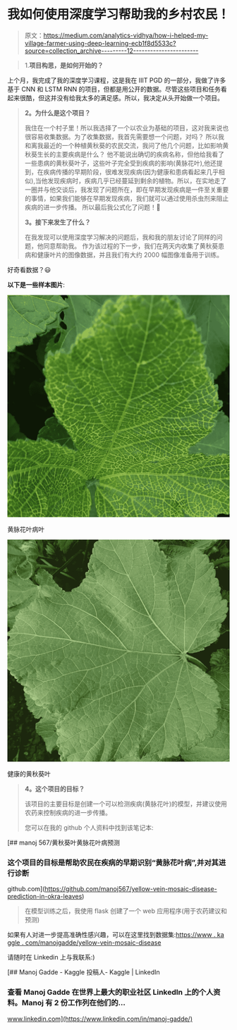 # 我如何使用深度学习帮助我的乡村农民！

> 原文：<https://medium.com/analytics-vidhya/how-i-helped-my-village-farmer-using-deep-learning-ecb1f8d5533c?source=collection_archive---------12----------------------->

> 1.**项目构思，是如何开始的？**

上个月，我完成了我的深度学习课程，这是我在 IIIT PGD 的一部分，我做了许多基于 CNN 和 LSTM RNN 的项目，但都是用公开的数据。尽管这些项目和任务看起来很酷，但这并没有给我太多的满足感。所以，我决定从头开始做一个项目。

> **2。为什么是这个项目？**
> 
> 我住在一个村子里！所以我选择了一个以农业为基础的项目，这对我来说也很容易收集数据。为了收集数据，我首先需要想一个问题，对吗？
> 所以我和离我最近的一个种植黄秋葵的农民交流，我问了他几个问题，比如影响黄秋葵生长的主要疾病是什么？
> 他不能说出确切的疾病名称，但他给我看了一些患病的黄秋葵叶子，这些叶子完全受到疾病的影响(黄脉花叶),他还提到，在疾病传播的早期阶段，很难发现疾病(因为健康和患病看起来几乎相似),当他发现疾病时，疾病几乎已经蔓延到剩余的植物。所以，在实地走了一圈并与他交谈后，我发现了问题所在，即在早期发现疾病是一件至关重要的事情，如果我们能够在早期发现疾病，我们就可以通过使用杀虫剂来阻止疾病的进一步传播。
> 所以最后我公式化了问题！🕺
> 
> **3。接下来发生了什么？**
> 
> 在我发现可以使用深度学习解决的问题后，我和我的朋友讨论了同样的问题，他同意帮助我。
> 作为该过程的下一步，我们在两天内收集了黄秋葵患病和健康叶片的图像数据，并且我们有大约 2000 幅图像准备用于训练。

好奇看数据？😃

**以下是一些样本图片**:

![](img/60dea23d00589a8a6a324f800d19f3b5.png)

黄脉花叶病叶

![](img/49dc06582f8a19ddbff8800c0c4fccc8.png)

健康的黄秋葵叶

> **4。这个项目的目标？**
> 
> 该项目的主要目标是创建一个可以检测疾病(黄脉花叶)的模型，并建议使用农药来控制疾病的进一步传播。
> 
> 您可以在我的 github 个人资料中找到该笔记本:

[](https://github.com/manoj567/yellow-vein-mosaic-disease-prediction-in-okra-leaves) [## manoj 567/黄秋葵叶黄脉花叶病预测

### 这个项目的目标是帮助农民在疾病的早期识别“黄脉花叶病”,并对其进行诊断

github.com](https://github.com/manoj567/yellow-vein-mosaic-disease-prediction-in-okra-leaves) 

> 在模型训练之后，我使用 flask 创建了一个 web 应用程序(用于农药建议和预测)

如果有人对进一步提高准确性感兴趣，可以在这里找到数据集:[https://www . ka ggle . com/manojgadde/yellow-vein-mosaic-disease](https://www.kaggle.com/manojgadde/yellow-vein-mosaic-disease)

请随时在 Linkedin 上与我联系:)

[](https://www.linkedin.com/in/manoj-gadde/) [## Manoj Gadde - Kaggle 投稿人- Kaggle | LinkedIn

### 查看 Manoj Gadde 在世界上最大的职业社区 LinkedIn 上的个人资料。Manoj 有 2 份工作列在他们的…

www.linkedin.com](https://www.linkedin.com/in/manoj-gadde/)
